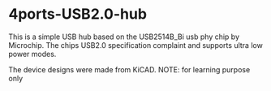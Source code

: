 # 4ports-USB2.0-hub
This is a simple USB hub based on the USB2514B_Bi usb phy chip by Microchip. 
The chips USB2.0 specification complaint and supports ultra low power modes.

The device designs were made from KiCAD.
NOTE: for learning purpose only
